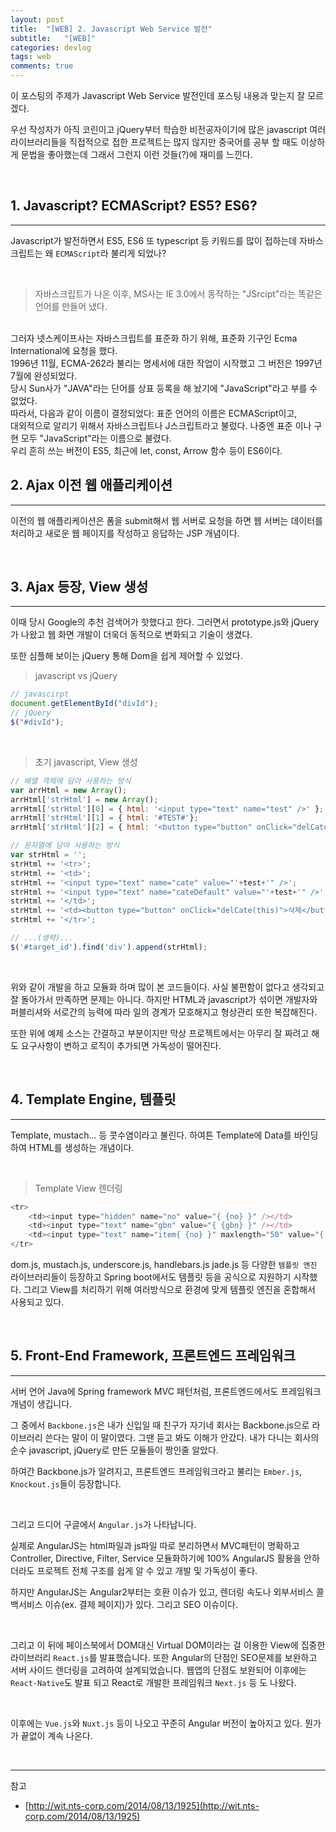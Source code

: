 ```yaml
---
layout: post
title:  "[WEB] 2. Javascript Web Service 발전"
subtitle:   "[WEB]"
categories: devlog
tags: web
comments: true
---
```


이 포스팅의 주제가 Javascript Web Service 발전인데 포스팅 내용과 맞는지 잘 모르겠다.  

우선 작성자가 아직 코린이고 jQuery부터 학습한 비전공자이기에 많은 javascript 여러 라이브러리들을 직접적으로 접한 프로젝트는 많지 않지만 중국어를 공부 할 때도 이상하게 문법을 좋아했는데 그래서 그런지 이런 것들(?)에 재미를 느낀다.

<br>


## 1. Javascript? ECMAScript? ES5? ES6?
---

Javascript가 발전하면서 ES5, ES6 또 typescript 등 키워드를 많이 접하는데 자바스크립트는 왜 `ECMAScript`라 불리게 되었나?

<br>

> 자바스크립트가 나온 이후, MS사는 IE 3.0에서 동작하는 "JSrcipt"라는 똑같은 언어를 만들어 냈다.  
<br>
그러자 넷스케이프사는 자바스크립트를 표준화 하기 위해, 표준화 기구인 Ecma International에 요청을 했다.  
<br>
1996년 11월, ECMA-262라 불리는 명세서에 대한 작업이 시작했고 그 버전은 1997년 7월에 완성되었다.  
<br>
당시 Sun사가 "JAVA"라는 단어를 상표 등록을 해 놨기에 "JavaScript"라고 부를 수 없었다.
<br>
따라서, 다음과 같이 이름이 결정되었다: 표준 언어의 이름은 ECMAScript이고,
<br>
대외적으로 알리기 위해서 자바스크립트나 J스크립트라고 불렀다. 나중엔 표준 이나 구현 모두 "JavaScript"라는 이름으로 불렸다.
<br>  
우리 흔히 쓰는 버전이 ES5, 최근에 let, const, Arrow 함수 등이 ES6이다.

<br>


## 2. Ajax 이전 웹 애플리케이션
---

이전의 웹 애플리케이션은 폼을 submit해서 웹 서버로 요청을 하면 웹 서버는 데이터를 처리하고 새로운 웹 페이지를 작성하고 응답하는 JSP 개념이다.

<br>

## 3. Ajax 등장, View 생성
---

이때 당시 Google의 추천 검색어가 핫했다고 한다. 그러면서 prototype.js와 jQuery가 나왔고 웹 화면 개발이 더욱더 동적으로 변화되고 기술이 생겼다.

또한 심플해 보이는 jQuery 통해 Dom을 쉽게 제어할 수 있었다.

> javascript vs jQuery  

```js
// javascirpt
document.getElementById("divId");
// jQuery
$("#divId");
```

<br>

> 초기 javascript, View 생성

```js
// 배열 객체에 담아 사용하는 방식
var arrHtml = new Array();
arrHtml['strHtml'] = new Array();
arrHtml['strHtml'][0] = { html: '<input type="text" name="test" />' };
arrHtml['strHtml'][1] = { html: '#TEST#'};
arrHtml['strHtml'][2] = { html: '<button type="button" onClick="delCate(this)">삭제</button>' };

// 문자열에 담아 사용하는 방식
var strHtml = '';
strHtml += '<tr>';
strHtml += '<td>';
strHtml += '<input type="text" name="cate" value="'+test+'" />';
strHtml += '<input type="text" name="cateDefault" value="'+test+'" />';
strHtml += '</td>';
strHtml += '<td><button type="button" onClick="delCate(this)">삭제</button></td>';
strHtml += '</tr>';

// ...(생략)...
$('#target_id').find('div').append(strHtml);
```

<br>

위와 같이 개발을 하고 모듈화 하며 많이 본 코드들이다. 사실 불편함이 없다고 생각되고 잘 돌아가서 만족하면 문제는 아니다. 하지만 HTML과 javascript가 섞이면 개발자와 퍼블리셔와 서로간의 능력에 따라 일의 경계가 모호해지고 형상관리 또한 복잡해진다.  

또한 위에 예제 소스는 간결하고 부분이지만 막상 프로젝트에서는 아무리 잘 짜려고 해도 요구사항이 변하고 로직이 추가되면 가독성이 떨어진다.

<br>


## 4. Template Engine, 템플릿
---

Template, mustach... 등 콧수염이라고 불린다. 하여튼 Template에 Data를 바인딩하여 HTML를 생성하는 개념이다.

<br>

> Template View 렌더링

```js
<tr>
	<td><input type="hidden" name="no" value="{ {no} }" /></td>
	<td><input type="text" name="gbn" value="{ {gbn} }" /></td>
	<td><input type="text" name="item{ {no} }" maxlength="50" value="{ {itemName} }" /></td>
</tr>
```

dom.js, mustach.js, underscore.js, handlebars.js jade.js 등 다양한 `템플릿 엔진` 라이브러리들이 등장하고 Spring boot에서도 템플릿 등을 공식으로 지원하기 시작했다. 그리고 
View를 처리하기 위해 여러방식으로 환경에 맞게 템플릿 엔진을 혼합해서 사용되고 있다.

<br>


## 5. Front-End Framework, 프론트엔드 프레임워크
---

서버 언어 Java에 Spring framework MVC 패턴처럼, 프론트엔드에서도 프레임워크 개념이 생깁니다.  

그 중에서 `Backbone.js`은 내가 신입일 때 친구가 자기네 회사는 Backbone.js으로 라이브러리 쓴다는 말이 이 말이였다. 그땐 듣고 봐도 이해가 안갔다. 내가 다니는 회사의 순수 javascript, jQuery로 만든 모듈들이 짱인줄 알았다.

하여간 Backbone.js가 알려지고, 프론트엔드 프레임워크라고 불리는 `Ember.js`, `Knockout.js`들이 등장합니다.

<br>

그리고 드디어 구글에서 `Angular.js`가 나타납니다.

실제로 AngularJS는 html파일과 js파일 따로 분리하면서 MVC패턴이 명확하고 Controller, Directive, Filter, Service 모듈화하기에 100% AngularJS 활용을 안하더라도 프로젝트 전체 구조를 쉽게 알 수 있고 개발 및 가독성이 좋다.

하지만 AngularJS는 Angular2부터는 호환 이슈가 있고, 렌더링 속도나 외부서비스 콜백서비스 이슈(ex. 결제 페이지)가 있다. 그리고 SEO 이슈이다.

<br>

그리고 이 뒤에 페이스북에서 DOM대신 Virtual DOM이라는 걸 이용한 View에 집중한 라이브러리 `React.js`를 발표했습니다. 또한 Angular의 단점인 SEO문제를 보완하고 서버 사이드 렌더링을 고려하여 설계되었습니다. 웹앱의 단점도 보완되어 이후에는 `React-Native`도 발표 되고 React로 개발한 프레임워크 `Next.js` 등 도 나왔다.

<br>

이후에는 `Vue.js`와 `Nuxt.js` 등이 나오고 꾸준히 Angular 버전이 높아지고 있다. 뭔가가 끝없이 계속 나온다.

<br>

---
참고  
+ [http://wit.nts-corp.com/2014/08/13/1925](http://wit.nts-corp.com/2014/08/13/1925)